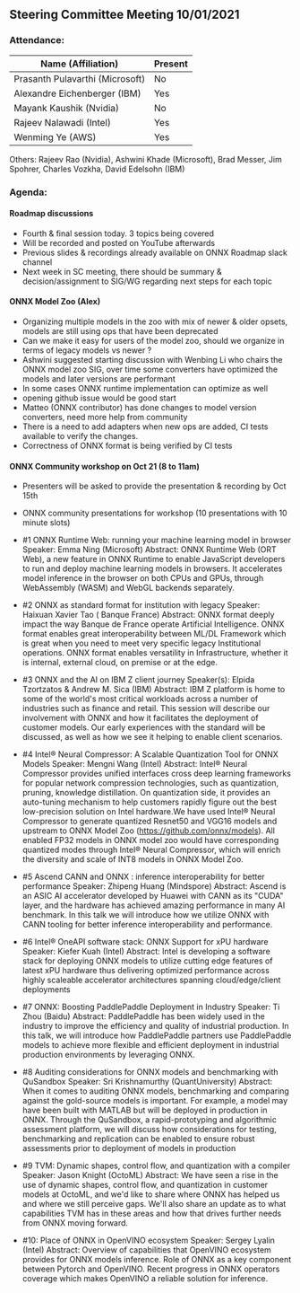 ## Steering Committee Meeting 10/01/2021

### Attendance:

| Name (Affiliation)              | Present  |
| ------------------------------- | -------- |
| Prasanth Pulavarthi (Microsoft) | No      |
| Alexandre Eichenberger (IBM)    | Yes      |
| Mayank Kaushik (Nvidia)         | No       |
| Rajeev Nalawadi (Intel)         | Yes      |
| Wenming Ye (AWS)                | Yes      |

Others: Rajeev Rao (Nvidia), Ashwini Khade (Microsoft), Brad Messer, Jim Spohrer, Charles Vozkha, David Edelsohn (IBM)

### Agenda:
  
  #### Roadmap discussions
  - Fourth & final session today. 3 topics being covered
  - Will be recorded and posted on YouTube afterwards
  - Previous slides & recordings already available on ONNX Roadmap slack channel
  - Next week in SC meeting, there should be summary & decision/assignment to SIG/WG regarding next steps for each topic

  #### ONNX Model Zoo (Alex)
  - Organizing multiple models in the zoo with mix of newer & older opsets, models are still using ops that have been deprecated
  - Can we make it easy for users of the model zoo, should we organize in terms of legacy models vs newer ?
  - Ashwini suggested starting discussion with Wenbing Li who chairs the ONNX model zoo SIG, over time some converters have optimized the models and later versions are performant
  - In some cases ONNX runtime implementation can optimize as well
  - opening github issue would be good start
  - Matteo (ONNX contributor) has done changes to model version converters, need more help from community
  - There is a need to add adapters when new ops are added, CI tests available to verify the changes.
  - Correctness of ONNX format is being verified by CI tests

  #### ONNX Community workshop on Oct 21 (8 to 11am)
  - Presenters will be asked to provide the presentation & recording by Oct 15th
  - ONNX community presentations for workshop (10 presentations with 10 minute slots)
  
  - #1 ONNX Runtime Web: running your machine learning model in browser
  Speaker: Emma Ning (Microsoft)
  Abstract: ONNX Runtime Web (ORT Web), a new feature in ONNX Runtime to enable JavaScript developers to run and deploy machine learning models in browsers. It accelerates model inference in the browser on both CPUs and GPUs, through WebAssembly (WASM) and WebGL backends separately.

  - #2 ONNX as standard format for institution with legacy
  Speaker: Haixuan Xavier Tao ( Banque France)
  Abstract: ONNX format deeply impact the way Banque de France operate Artificial Intelligence. ONNX format enables great interoperability between ML/DL Framework which is great when you need to meet very specific legacy Institutional operations. ONNX format enables versatility in Infrastructure, whether it is internal, external cloud, on premise or at the edge.

  - #3 ONNX and the AI on IBM Z client journey
  Speaker(s): Elpida Tzortzatos & Andrew M. Sica (IBM)
  Abstract: IBM Z platform is home to some of the world's most critical workloads across a number of industries such as finance and retail. This session will describe our involvement with ONNX and how it facilitates the deployment of customer models. Our early experiences with the standard will be discussed, as well as how we see it helping to enable client scenarios.

  - #4 Intel® Neural Compressor: A Scalable Quantization Tool for ONNX Models
  Speaker: Mengni Wang (Intel)
  Abstract: Intel® Neural Compressor provides unified interfaces cross deep learning frameworks for popular network compression technologies, such as quantization, pruning, knowledge distillation. On quantization side, it provides an auto-tuning mechanism to help customers rapidly figure out the best low-precision solution on Intel hardware.We have used Intel® Neural Compressor to generate quantized Resnet50 and VGG16 models and upstream to ONNX Model Zoo (https://github.com/onnx/models). All enabled FP32 models in ONNX model zoo would have corresponding quantized modes through Intel® Neural Compressor, which will enrich the diversity and scale of INT8 models in ONNX Model Zoo.

  - #5 Ascend CANN and ONNX : inference interoperability for better performance
  Speaker: Zhipeng Huang (Mindspore)
  Abstract: Ascend is an ASIC AI accelerator developed by Huawei with CANN as its "CUDA" layer, and the hardware has achieved amazing performance in many AI benchmark. In this talk we will introduce how we utilize ONNX with CANN tooling for better inference interoperability and performance.

  - #6 Intel® OneAPI software stack: ONNX Support for xPU hardware
  Speaker: Kiefer Kuah (Intel)
  Abstract: Intel is developing a software stack for deploying ONNX models to utilize cutting edge features of latest xPU hardware thus delivering optimized performance across highly scaleable accelerator architectures spanning cloud/edge/client deployments

  - #7 ONNX: Boosting PaddlePaddle Deployment in Industry
  Speaker: Ti Zhou (Baidu)
  Abstract: PaddlePaddle has been widely used in the industry to improve the efficiency and quality of industrial production. In this talk, we will introduce how PaddlePaddle partners use PaddlePaddle models to achieve more flexible and efficient deployment in industrial production environments by leveraging ONNX.

  - #8 Auditing considerations for ONNX models and benchmarking with QuSandbox
  Speaker: Sri Krishnamurthy (QuantUniversity)
  Abstract: When it comes to auditing ONNX models, benchmarking and comparing against the gold-source models is important. For example, a model may have been built with MATLAB but will be deployed in production in ONNX. Through the QuSandbox, a rapid-prototyping and algorithmic assessment platform, we will discuss how considerations for testing, benchmarking and replication can be enabled to ensure robust assessments prior to deployment of models in production

  - #9 TVM: Dynamic shapes, control flow, and quantization with a compiler
  Speaker: Jason Knight (OctoML)
  Abstract: We have seen a rise in the use of dynamic shapes, control flow, and quantization in customer models at OctoML, and we'd like to share where ONNX has helped us and where we still perceive gaps. We'll also share an update as to what capabilities TVM has in these areas and how that drives further needs from ONNX moving forward.

  - #10: Place of ONNX in OpenVINO ecosystem
  Speaker: Sergey Lyalin (Intel)
  Abstract: Overview of capabilities that OpenVINO ecosystem provides for ONNX models inference. Role of ONNX as a key component between Pytorch and OpenVINO. Recent progress in ONNX operators coverage which makes OpenVINO a reliable solution for inference.

   
